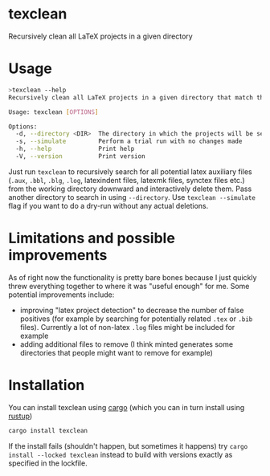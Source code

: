 # texclean
Recursively clean all LaTeX projects in a given directory

# Usage

```bash
>texclean --help
Recursively clean all LaTeX projects in a given directory that match the specified criteria

Usage: texclean [OPTIONS]

Options:
  -d, --directory <DIR>  The directory in which the projects will be searched [default: .]
  -s, --simulate         Perform a trial run with no changes made
  -h, --help             Print help
  -V, --version          Print version
```

Just run `texclean` to recursively search for all potential latex auxiliary files (`.aux`, `.bbl`, `.blg`, `.log`, latexindent files, latexmk files, synctex files etc.) from the working directory downward and interactively delete them. Pass another directory to search in using `--directory`. Use `texclean --simulate` flag if you want to do a dry-run without any actual deletions.

# Limitations and possible improvements

As of right now the functionality is pretty bare bones because I just quickly threw everything together to where it was "useful enough" for me. Some potential improvements include:

* improving "latex project detection" to decrease the number of false positives (for example by searching for potentially related `.tex` or `.bib` files). Currently a lot of non-latex `.log` files might be included for example
* adding additional files to remove (I think minted generates some directories that people might want to remove for example)

# Installation

You can install texclean using [cargo](https://github.com/rust-lang/cargo) (which you can in turn install using [rustup](https://rustup.rs/))

```bash
cargo install texclean
```

If the install fails (shouldn't happen, but sometimes it happens) try `cargo install --locked texclean` instead to build with versions exactly as specified in the lockfile. 
